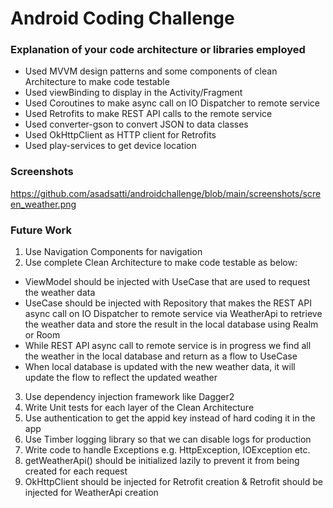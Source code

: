 # Android Coding Challenge

### Explanation of your code architecture or libraries employed

* Used MVVM design patterns and some components of clean Architecture to make code testable
* Used viewBinding to display in the Activity/Fragment
* Used Coroutines to make async call on IO Dispatcher to remote service
* Used Retrofits to make REST API calls to the remote service
* Used converter-gson to convert JSON to data classes
* Used OkHttpClient as HTTP client for Retrofits
* Used play-services to get device location

### Screenshots
https://github.com/asadsatti/androidchallenge/blob/main/screenshots/screen_weather.png

### Future Work
1. Use Navigation Components for navigation
2. Use complete Clean Architecture to make code testable as below:
  * ViewModel should be injected with UseCase that are used to request the weather data
  * UseCase should be injected with Repository that makes the REST API async call on IO Dispatcher to remote service via WeatherApi to retrieve the weather data and store the result in the local database using Realm or Room
  * While REST API async call to remote service is in progress we find all the weather in the local database and return as a flow to UseCase
  * When local database is updated with the new weather data, it will update the flow to reflect the updated weather
3. Use dependency injection framework like Dagger2
4. Write Unit tests for each layer of the Clean Architecture
5. Use authentication to get the appid key instead of hard coding it in the app
6. Use Timber logging library so that we can disable logs for production
7. Write code to handle Exceptions e.g. HttpException, IOException etc.
8. getWeatherApi() should be initialized lazily to prevent it from being created for each request
9. OkHttpClient should be injected for Retrofit creation & Retrofit should be injected for WeatherApi creation
